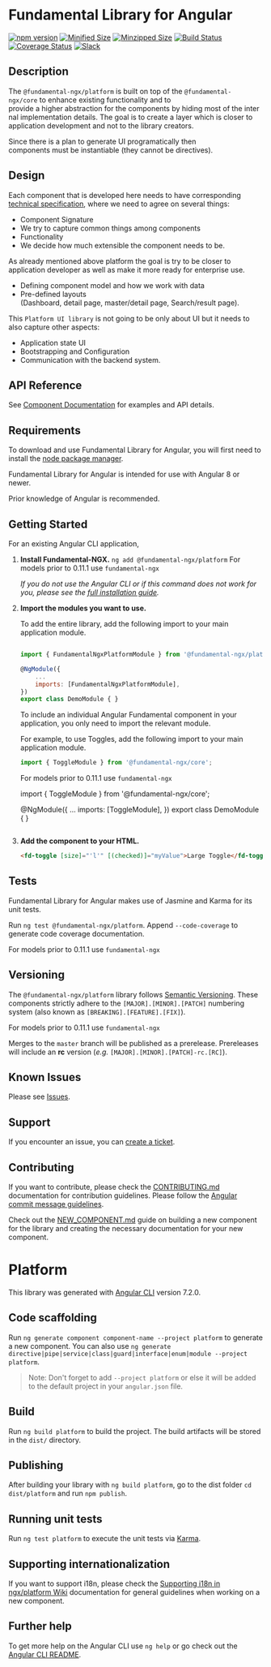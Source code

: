 # Fundamental Library for Angular

[![npm version](https://badge.fury.io/js/%40fundamental-ngx%2Fplatform.svg)](//www.npmjs.com/package/@fundamental-ngx/platform)
[![Minified Size](https://badgen.net/bundlephobia/min/%40fundamental-ngx%2Fplatform)](https://bundlephobia.com/result?p=%40fundamental-ngx%2Fplatform)
[![Minzipped Size](https://badgen.net/bundlephobia/minzip/%40fundamental-ngx%2Fplatform)](https://bundlephobia.com/result?p=%40fundamental-ngx%2Fplatform)
[![Build Status](https://travis-ci.org/SAP/fundamental-ngx.svg?branch=master)](https://travis-ci.org/SAP/fundamental-ngx)
[![Coverage Status](https://coveralls.io/repos/github/SAP/fundamental-ngx/badge.svg?branch=master)](https://coveralls.io/github/SAP/fundamental-ngx?branch=master)
[![Slack](https://img.shields.io/badge/slack-ui--fundamentals-blue.svg?logo=slack)](https://ui-fundamentals.slack.com)

## Description

The `@fundamental-ngx/platform` is built on top of the `@fundamental-ngx/core` to enhance existing functionality and
to provide a higher abstraction for the components by hiding most of the internal implementation details. The goal is
to create a layer which is closer to application development and not to the library creators.

Since there is a plan to generate UI programatically then components must be instantiable (they cannot be directives).

## Design

Each component that is developed here needs to have corresponding [technical specification](https://github.com/SAP/fundamental-ngx/wiki/Platform-Library-Home), where we need to agree on several things:

-   Component Signature
-   We try to capture common things among components
-   Functionality
-   We decide how much extensible the component needs to be.

As already mentioned above platform the goal is try to be closer to application developer as well as make it more ready for
enterprise use.

-   Defining component model and how we work with data
-   Pre-defined layouts (Dashboard, detail page, master/detail page, Search/result page).

This `Platform UI library` is not going to be only about UI but it needs to also capture other aspects:

-   Application state UI
-   Bootstrapping and Configuration
-   Communication with the backend system.

## API Reference

See [Component Documentation](https://sap.github.io/fundamental-ngx/docs/platform/home) for examples and API details.

## Requirements

To download and use Fundamental Library for Angular, you will first need to install the [node package manager](https://www.npmjs.com/get-npm).

Fundamental Library for Angular is intended for use with Angular 8 or newer.

Prior knowledge of Angular is recommended.

## Getting Started

For an existing Angular CLI application,

1. **Install Fundamental-NGX.**
   `ng add @fundamental-ngx/platform`
   For models prior to 0.11.1 use `fundamental-ngx`

    _If you do not use the Angular CLI or if this command does not work for you, please see the [full installation guide](https://github.com/SAP/fundamental-ngx/wiki/Full-Installation-Guide)._

2. **Import the modules you want to use.**

    To add the entire library, add the following import to your main application module.

    ```javascript

    import { FundamentalNgxPlatformModule } from '@fundamental-ngx/platform';

    @NgModule({
        ...
        imports: [FundamentalNgxPlatformModule],
    })
    export class DemoModule { }
    ```

    To include an individual Angular Fundamental component in your application, you only need to import the relevant module.

    For example, to use Toggles, add the following import to your main application module.

    ```javascript
    import { ToggleModule } from '@fundamental-ngx/core';
    ```

    For models prior to 0.11.1 use `fundamental-ngx`

    import { ToggleModule } from '@fundamental-ngx/core';

    @NgModule({
    ...
    imports: [ToggleModule],
    })
    export class DemoModule { }

    ```

    ```

3. **Add the component to your HTML.**

    ```html
    <fd-toggle [size]="'l'" [(checked)]="myValue">Large Toggle</fd-toggle>
    ```

## Tests

Fundamental Library for Angular makes use of Jasmine and Karma for its unit tests.

Run `ng test @fundamental-ngx/platform`. Append `--code-coverage` to generate code coverage documentation.

For models prior to 0.11.1 use `fundamental-ngx`

## Versioning

The `@fundamental-ngx/platform` library follows [Semantic Versioning](https://semver.org/). These components strictly adhere to the `[MAJOR].[MINOR].[PATCH]` numbering system (also known as `[BREAKING].[FEATURE].[FIX]`).

For models prior to 0.11.1 use `fundamental-ngx`

Merges to the `master` branch will be published as a prerelease. Prereleases will include an **rc** version (_e.g._ `[MAJOR].[MINOR].[PATCH]-rc.[RC]`).

## Known Issues

Please see [Issues](https://github.com/SAP/fundamental-ngx/issues).

## Support

If you encounter an issue, you can [create a ticket](https://github.com/SAP/fundamental-ngx/issues).

## Contributing

If you want to contribute, please check the [CONTRIBUTING.md](https://github.com/SAP/fundamental-ngx/blob/master/CONTRIBUTING.md) documentation for contribution guidelines. Please follow the [Angular commit message guidelines](https://github.com/angular/angular/blob/master/CONTRIBUTING.md#commit).

Check out the [NEW_COMPONENT.md](https://github.com/SAP/fundamental-ngx/blob/master/NEW_COMPONENT.md) guide on building a new component for the library and creating the necessary documentation for your new component.

# Platform

This library was generated with [Angular CLI](https://github.com/angular/angular-cli) version 7.2.0.

## Code scaffolding

Run `ng generate component component-name --project platform` to generate a new component. You can also use `ng generate directive|pipe|service|class|guard|interface|enum|module --project platform`.

> Note: Don't forget to add `--project platform` or else it will be added to the default project in your `angular.json` file.

## Build

Run `ng build platform` to build the project. The build artifacts will be stored in the `dist/` directory.

## Publishing

After building your library with `ng build platform`, go to the dist folder `cd dist/platform` and run `npm publish`.

## Running unit tests

Run `ng test platform` to execute the unit tests via [Karma](https://karma-runner.github.io).

## Supporting internationalization

If you want to support i18n, please check the [Supporting i18n in ngx/platform Wiki](https://github.com/SAP/fundamental-ngx/wiki/Internationalization-Supporting-in-@fundamental-ngx-platform) documentation for general guidelines when working on a new component.

## Further help

To get more help on the Angular CLI use `ng help` or go check out the [Angular CLI README](https://github.com/angular/angular-cli/blob/master/README.md).
